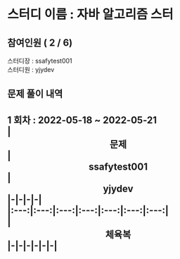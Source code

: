 # 스터디 이름 : 자바 알고리즘 스터   
## 참여인원 ( 2 / 6)   
스터디장 : ssafytest001   
스터디원 : yjydev   
## 문제 풀이 내역   
1 회차 : 2022-05-18 ~ 2022-05-21   
|<center>문제</center>|<center>ssafytest001</center>|<center>yjydev</center>|-|-|-|-|   
|:---:|:---:|:---:|:---:|:---:|:---:|:---:|   
|<center>체육복</center>|-|-|-|-|-|-|   
---   
